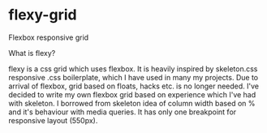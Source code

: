 # flexy-grid
Flexbox responsive grid

What is flexy?

flexy is a css grid which uses flexbox. It is heavily inspired by skeleton.css responsive .css boilerplate, which I have used in many my projects. Due to arrival of flexbox, grid based on floats, hacks etc. is no longer needed. I've decided to write my own flexbox grid based on experience which I've had with skeleton. I borrowed from skeleton idea of column width based on % and it's behaviour with media queries. It has only one breakpoint for responsive layout (550px).


